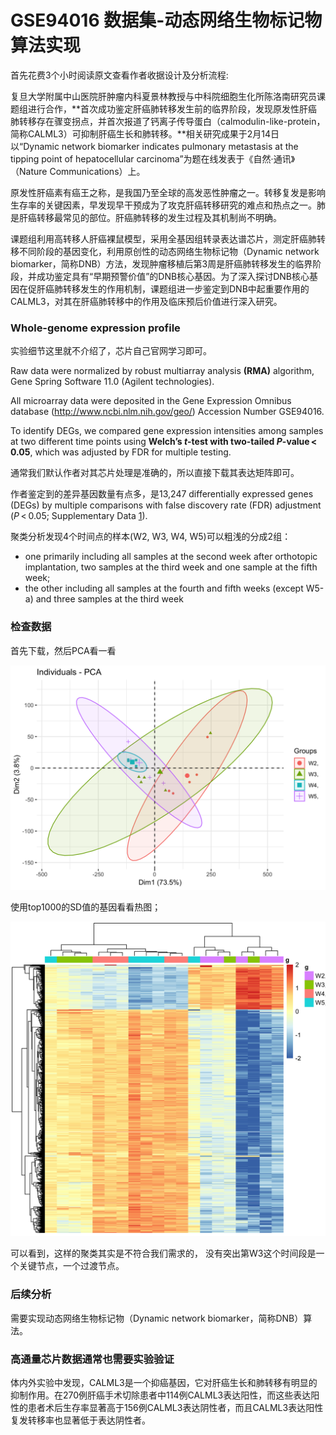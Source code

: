 # GSE94016 数据集-动态网络生物标记物算法实现

首先花费3个小时阅读原文查看作者收据设计及分析流程: 

复旦大学附属中山医院肝肿瘤内科夏景林教授与中科院细胞生化所陈洛南研究员课题组进行合作，**首次成功鉴定肝癌肺转移发生前的临界阶段，发现原发性肝癌肺转移存在骤变拐点，并首次报道了钙离子传导蛋白（calmodulin-like-protein，简称CALML3）可抑制肝癌生长和肺转移。**相关研究成果于2月14日以“Dynamic network biomarker indicates pulmonary metastasis at the tipping point of hepatocellular carcinoma”为题在线发表于《自然·通讯》（Nature Communications）上。

原发性肝癌素有癌王之称，是我国乃至全球的高发恶性肿瘤之一。转移复发是影响生存率的关键因素，早发现早干预成为了攻克肝癌转移研究的难点和热点之一。肺是肝癌转移最常见的部位。肝癌肺转移的发生过程及其机制尚不明确。

课题组利用高转移人肝癌裸鼠模型，采用全基因组转录表达谱芯片，测定肝癌肺转移不同阶段的基因变化，利用原创性的动态网络生物标记物（Dynamic network biomarker，简称DNB）方法，发现肿瘤移植后第3周是肝癌肺转移发生的临界阶段，并成功鉴定具有“早期预警价值”的DNB核心基因。为了深入探讨DNB核心基因在促肝癌肺转移发生的作用机制，课题组进一步鉴定到DNB中起重要作用的CALML3，对其在肝癌肺转移中的作用及临床预后价值进行深入研究。

### Whole-genome expression profile

实验细节这里就不介绍了，芯片自己官网学习即可。

Raw data were normalized by robust multiarray analysis **(RMA)** algorithm, Gene Spring Software 11.0 (Agilent technologies). 

All microarray data were deposited in the Gene Expression Omnibus database (<http://www.ncbi.nlm.nih.gov/geo/>) Accession Number GSE94016.

To identify DEGs, we compared gene expression intensities among samples at two different time points using **Welch’s *t*-test with two-tailed *P*-value < 0.05**, which was adjusted by FDR for multiple testing.

通常我们默认作者对其芯片处理是准确的，所以直接下载其表达矩阵即可。

作者鉴定到的差异基因数量有点多，是13,247 differentially expressed genes (DEGs) by multiple comparisons with false discovery rate (FDR) adjustment (*P* < 0.05; Supplementary Data [1](https://www.nature.com/articles/s41467-018-03024-2#MOESM4)).  

聚类分析发现4个时间点的样本(W2, W3, W4, W5)可以粗浅的分成2组：

- one primarily including all samples at the second week after orthotopic implantation, two samples at the third week and one sample at the fifth week; 
- the other including all samples at the fourth and fifth weeks (except W5-a) and three samples at the third week

### 检查数据

首先下载，然后PCA看一看

![](all_samples_PCA.png)

使用top1000的SD值的基因看看热图；

![](heatmap_top1000_sd.png)

可以看到，这样的聚类其实是不符合我们需求的， 没有突出第W3这个时间段是一个关键节点，一个过渡节点。

### 后续分析

需要实现动态网络生物标记物（Dynamic network biomarker，简称DNB）算法。

### 高通量芯片数据通常也需要实验验证

体内外实验中发现，CALML3是一个抑癌基因，它对肝癌生长和肺转移有明显的抑制作用。在270例肝癌手术切除患者中114例CALML3表达阳性，而这些表达阳性的患者术后生存率显著高于156例CALML3表达阴性者，而且CALML3表达阳性复发转移率也显著低于表达阴性者。

